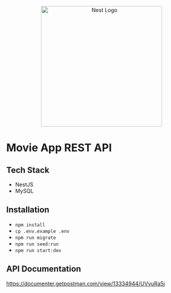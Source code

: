 <p align="center">
  <a href="http://nestjs.com/" target="blank"><img src="https://nestjs.com/img/logo_text.svg" width="320" alt="Nest Logo" /></a>
</p>

[circleci-image]: https://img.shields.io/circleci/build/github/nestjs/nest/master?token=abc123def456
[circleci-url]: https://circleci.com/gh/nestjs/nest

# Movie App REST API

## Tech Stack

- NestJS
- MySQL

## Installation

- `npm install`
- `cp .env.example .env`
- `npm run migrate`
- `npm run seed:run`
- `npm run start:dev`

## API Documentation

https://documenter.getpostman.com/view/13334944/UVyuRa5j
